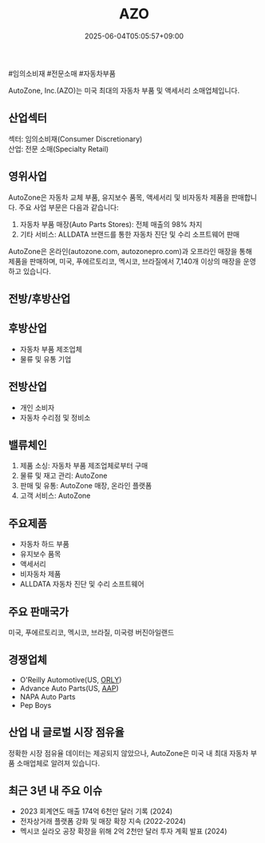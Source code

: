 ﻿---
title: "AZO"
date: 2025-06-04T05:05:57+09:00
lastmod: 2025-06-04T05:05:57+09:00
type: docs
sidebar:
  open: true
weight: 110
---
<div style="display:none">
  <meta property="article:published_time" content="2025-06-03T20:05:57Z" />
  <meta property="article:modified_time" content="2025-06-03T20:05:57Z" />
</div>
#임의소비재 #전문소매 #자동차부품 

AutoZone, Inc.(AZO)는 미국 최대의 자동차 부품 및 액세서리 소매업체입니다.

## 산업섹터

섹터: 임의소비재(Consumer Discretionary)  
산업: 전문 소매(Specialty Retail)

## 영위사업

AutoZone은 자동차 교체 부품, 유지보수 품목, 액세서리 및 비자동차 제품을 판매합니다. 주요 사업 부문은 다음과 같습니다:

1. 자동차 부품 매장(Auto Parts Stores): 전체 매출의 98% 차지
2. 기타 서비스: ALLDATA 브랜드를 통한 자동차 진단 및 수리 소프트웨어 판매

AutoZone은 온라인(autozone.com, autozonepro.com)과 오프라인 매장을 통해 제품을 판매하며, 미국, 푸에르토리코, 멕시코, 브라질에서 7,140개 이상의 매장을 운영하고 있습니다.

## 전방/후방산업

## 후방산업

- 자동차 부품 제조업체
- 물류 및 유통 기업

## 전방산업

- 개인 소비자
- 자동차 수리점 및 정비소

## 밸류체인

1. 제품 소싱: 자동차 부품 제조업체로부터 구매
2. 물류 및 재고 관리: AutoZone
3. 판매 및 유통: AutoZone 매장, 온라인 플랫폼
4. 고객 서비스: AutoZone

## 주요제품

- 자동차 하드 부품
- 유지보수 품목
- 액세서리
- 비자동차 제품
- ALLDATA 자동차 진단 및 수리 소프트웨어

## 주요 판매국가

미국, 푸에르토리코, 멕시코, 브라질, 미국령 버진아일랜드

## 경쟁업체

- O'Reilly Automotive(US, [ORLY](/company-analysis/orly/))
- Advance Auto Parts(US, [AAP](/company-analysis/aap/))
- NAPA Auto Parts
- Pep Boys

## 산업 내 글로벌 시장 점유율

정확한 시장 점유율 데이터는 제공되지 않았으나, AutoZone은 미국 내 최대 자동차 부품 소매업체로 알려져 있습니다.

## 최근 3년 내 주요 이슈

- 2023 회계연도 매출 174억 6천만 달러 기록 (2024)
- 전자상거래 플랫폼 강화 및 매장 확장 지속 (2022-2024)
- 멕시코 실라오 공장 확장을 위해 2억 2천만 달러 투자 계획 발표 (2024)
